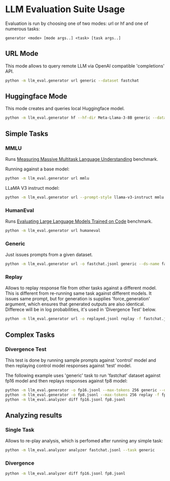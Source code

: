 # LLM Evaluation Suite Usage

Evaluation is run by choosing one of two modes: url or hf and one of numerous tasks:
```
generator <mode> [mode args..] <task> [task args..]
```

## URL Mode
This mode allows to query remote LLM via OpenAI compatible 'completions' API.

```bash
python -m llm_eval.generator url generic --dataset fastchat
```

## Huggingface Mode
This mode creates and queries local Huggingface model.

```bash
python -m llm_eval.generator hf --hf-dir Meta-Llama-3-8B generic --dataset fastchat
```


## Simple Tasks

### MMLU
Runs [Measuring Massive Multitask Language Understanding](https://arxiv.org/pdf/2009.03300) benchmark.

Running against a base model:

```bash
python -m llm_eval.generator url mmlu
```

LLaMA V3 instruct model:

```bash
python -m llm_eval.generator url --prompt-style llama-v3-instruct mmlu
```

### HumanEval
Runs [Evaluating Large Language Models Trained on Code](https://arxiv.org/pdf/2107.03374) benchmark.

```bash
python -m llm_eval.generator url humaneval
```

### Generic

Just issues prompts from a given dataset.

```bash
python -m llm_eval.generator url -o fastchat.jsonl generic --ds-name fastchat
```

### Replay

Allows to replay response file from other tasks against a different model.
This is different from re-running same task against different models.
It issues same prompt, but for generation is supplies 'force_generation' argument,
which ensures that generated outputs are also identical.
Differece will be in log probabilities, it's used in 'Divergence Test' below.

```bash
python -m llm_eval.generator url -o replayed.jsonl replay -f fastchat.jsonl
```


## Complex Tasks

### Divergence Test

This test is done by running sample prompts against 'control' model
and then replaying control model responses against 'test' model.

The following example uses 'generic' task to run 'fastchat' dataset against fp16 model
and then replays responses against fp8 model:
```bash
python -m llm_eval.generator -o fp16.jsonl --max-tokens 256 generic --ds-name fastchat
python -m llm_eval.generator -o fp8.jsonl --max-tokens 256 replay -f fp16.jsonl
python -m llm_eval.analyzer diff fp16.jsonl fp8.jsonl
```


## Analyzing results

### Single Task

Allows to re-play analysis, which is perfomed after running any simple task:
```bash
python -m llm_eval.analyzer analyzer fastchat.jsonl --task generic
```

### Divergence
```bash
python -m llm_eval.analyzer diff fp16.jsonl fp8.jsonl
```
